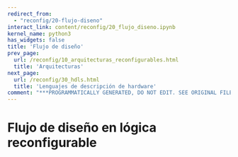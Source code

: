 ```yaml
---
redirect_from:
  - "reconfig/20-flujo-diseno"
interact_link: content/reconfig/20_flujo_diseno.ipynb
kernel_name: python3
has_widgets: false
title: 'Flujo de diseño'
prev_page:
  url: /reconfig/10_arquitecturas_reconfigurables.html
  title: 'Arquitecturas'
next_page:
  url: /reconfig/30_hdls.html
  title: 'Lenguajes de descripción de hardware'
comment: "***PROGRAMMATICALLY GENERATED, DO NOT EDIT. SEE ORIGINAL FILES IN /content***"
---
```

# **Flujo de diseño en lógica reconfigurable**


